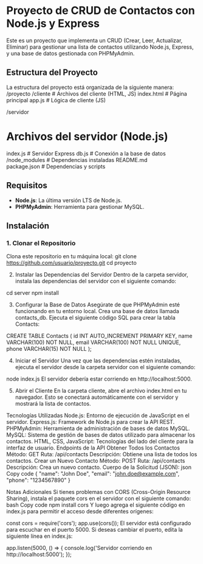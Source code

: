 # Proyecto de CRUD de Contactos con Node.js y Express

Este es un proyecto que implementa un CRUD (Crear, Leer, Actualizar, Eliminar) para gestionar una lista de contactos utilizando Node.js, Express, y una base de datos gestionada con PHPMyAdmin.

## Estructura del Proyecto

La estructura del proyecto está organizada de la siguiente manera:
/proyecto /cliente # Archivos del cliente (HTML, JS) index.html # Página principal app.js # Lógica de cliente (JS) 

/servidor 
# Archivos del servidor (Node.js) 
index.js # Servidor Express 
db.js # Conexión a la base de datos 
/node_modules # Dependencias instaladas 
README.md  
package.json # Dependencias y scripts


## Requisitos

- **Node.js**: La última versión LTS de Node.js.
- **PHPMyAdmin**: Herramienta para gestionar MySQL.

## Instalación

### 1. Clonar el Repositorio

Clona este repositorio en tu máquina local:
git clone https://github.com/usuario/proyecto.git
cd proyecto

2. Instalar las Dependencias del Servidor
Dentro de la carpeta servidor, instala las dependencias del servidor con el siguiente comando:

cd server
npm install

3. Configurar la Base de Datos
Asegúrate de que PHPMyAdmin esté funcionando en tu entorno local.
Crea una base de datos llamada contacts_db.
Ejecuta el siguiente código SQL para crear la tabla Contacts:

CREATE TABLE Contacts (
  id INT AUTO_INCREMENT PRIMARY KEY,
  name VARCHAR(100) NOT NULL,
  email VARCHAR(100) NOT NULL UNIQUE,
  phone VARCHAR(15) NOT NULL
);


4. Iniciar el Servidor
Una vez que las dependencias estén instaladas, ejecuta el servidor desde la carpeta servidor con el siguiente comando:

node index.js
El servidor debería estar corriendo en http://localhost:5000.

5. Abrir el Cliente
En la carpeta cliente, abre el archivo index.html en tu navegador. Esto se conectará automáticamente con el servidor y mostrará la lista de contactos.

Tecnologías Utilizadas
Node.js: Entorno de ejecución de JavaScript en el servidor.
Express.js: Framework de Node.js para crear la API REST.
PHPMyAdmin: Herramienta de administración de bases de datos MySQL.
MySQL: Sistema de gestión de bases de datos utilizado para almacenar los contactos.
HTML, CSS, JavaScript: Tecnologías del lado del cliente para la interfaz de usuario.
Endpoints de la API
Obtener Todos los Contactos
Método: GET
Ruta: /api/contacts
Descripción: Obtiene una lista de todos los contactos.
Crear un Nuevo Contacto
Método: POST
Ruta: /api/contacts
Descripción: Crea un nuevo contacto.
Cuerpo de la Solicitud (JSON):
json
Copy code
{
  "name": "John Doe",
  "email": "john.doe@example.com",
  "phone": "1234567890"
}


Notas Adicionales
Si tienes problemas con CORS (Cross-Origin Resource Sharing), instala el paquete cors en el servidor con el siguiente comando:
bash
Copy code
npm install cors
Y luego agrega el siguiente código en index.js para permitir el acceso desde diferentes orígenes:

const cors = require('cors');
app.use(cors());
El servidor está configurado para escuchar en el puerto 5000. Si deseas cambiar el puerto, edita la siguiente línea en index.js:

app.listen(5000, () => {
  console.log('Servidor corriendo en http://localhost:5000');
});